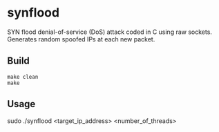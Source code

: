 # synflood
SYN flood denial-of-service (DoS) attack coded in C using raw sockets. Generates random spoofed IPs at each new packet.

## Build

`make clean` <br>
`make`

## Usage

sudo ./synflood <target_ip_address> <payload> <number_of_threads>
